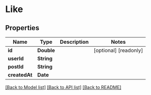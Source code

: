 # Like

## Properties
Name | Type | Description | Notes
------------ | ------------- | ------------- | -------------
**id** | **Double** |  | [optional] [readonly] 
**userId** | **String** |  | 
**postId** | **String** |  | 
**createdAt** | **Date** |  | 

[[Back to Model list]](../README.md#documentation-for-models) [[Back to API list]](../README.md#documentation-for-api-endpoints) [[Back to README]](../README.md)


